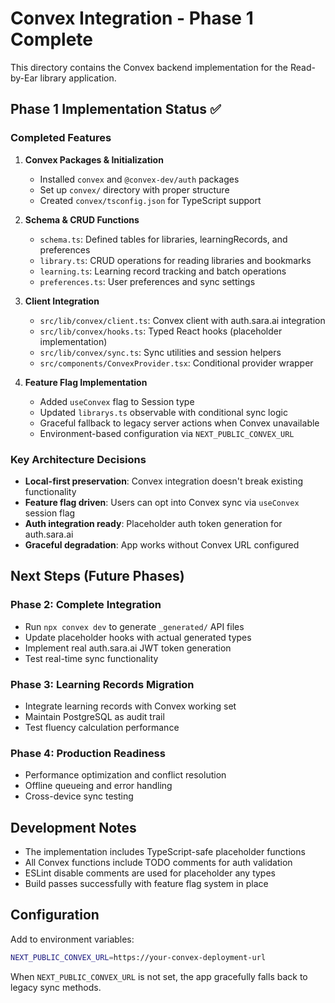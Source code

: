 # Convex Integration - Phase 1 Complete

This directory contains the Convex backend implementation for the Read-by-Ear library application.

## Phase 1 Implementation Status ✅

### Completed Features

1. **Convex Packages & Initialization**

   - Installed `convex` and `@convex-dev/auth` packages
   - Set up `convex/` directory with proper structure
   - Created `convex/tsconfig.json` for TypeScript support

2. **Schema & CRUD Functions**

   - `schema.ts`: Defined tables for libraries, learningRecords, and preferences
   - `library.ts`: CRUD operations for reading libraries and bookmarks
   - `learning.ts`: Learning record tracking and batch operations
   - `preferences.ts`: User preferences and sync settings

3. **Client Integration**

   - `src/lib/convex/client.ts`: Convex client with auth.sara.ai integration
   - `src/lib/convex/hooks.ts`: Typed React hooks (placeholder implementation)
   - `src/lib/convex/sync.ts`: Sync utilities and session helpers
   - `src/components/ConvexProvider.tsx`: Conditional provider wrapper

4. **Feature Flag Implementation**
   - Added `useConvex` flag to Session type
   - Updated `librarys.ts` observable with conditional sync logic
   - Graceful fallback to legacy server actions when Convex unavailable
   - Environment-based configuration via `NEXT_PUBLIC_CONVEX_URL`

### Key Architecture Decisions

- **Local-first preservation**: Convex integration doesn't break existing functionality
- **Feature flag driven**: Users can opt into Convex sync via `useConvex` session flag
- **Auth integration ready**: Placeholder auth token generation for auth.sara.ai
- **Graceful degradation**: App works without Convex URL configured

## Next Steps (Future Phases)

### Phase 2: Complete Integration

- Run `npx convex dev` to generate `_generated/` API files
- Update placeholder hooks with actual generated types
- Implement real auth.sara.ai JWT token generation
- Test real-time sync functionality

### Phase 3: Learning Records Migration

- Integrate learning records with Convex working set
- Maintain PostgreSQL as audit trail
- Test fluency calculation performance

### Phase 4: Production Readiness

- Performance optimization and conflict resolution
- Offline queueing and error handling
- Cross-device sync testing

## Development Notes

- The implementation includes TypeScript-safe placeholder functions
- All Convex functions include TODO comments for auth validation
- ESLint disable comments are used for placeholder any types
- Build passes successfully with feature flag system in place

## Configuration

Add to environment variables:

```bash
NEXT_PUBLIC_CONVEX_URL=https://your-convex-deployment-url
```

When `NEXT_PUBLIC_CONVEX_URL` is not set, the app gracefully falls back to legacy sync methods.
